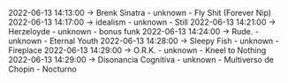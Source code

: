2022-06-13 14:13:00 -> Brenk Sinatra - unknown - Fly Shit (Forever Nip)
2022-06-13 14:17:00 -> idealism - unknown - Still
2022-06-13 14:21:00 -> Herzeloyde - unknown - bonus funk
2022-06-13 14:24:00 -> Rude. - unknown - Eternal Youth
2022-06-13 14:28:00 -> Sleepy Fish - unknown - Fireplace
2022-06-13 14:29:00 -> O.R.K. - unknown - Kneel to Nothing
2022-06-13 14:29:00 -> Disonancia Cognitiva - unknown - Multiverso de Chopin - Nocturno
